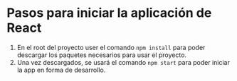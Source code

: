 # Pasos para iniciar la aplicación de React

1. En el root del proyecto user el comando ```npm install``` para poder descargar los paquetes necesarios para usar el proyecto.
2. Una vez descargados, se usará el comando ```npm start``` para poder iniciar la app en forma de desarrollo.